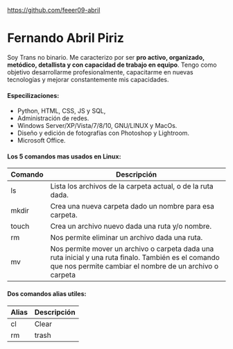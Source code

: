https://github.com/feeer09-abril

# Fernando Abril Piriz
Soy Trans no binario. 
Me caracterizo por ser **pro activo, organizado, metódico, detallista y con capacidad de trabajo en equipo**. Tengo como objetivo desarrollarme profesionalmente, capacitarme en nuevas tecnologías y mejorar constantemente mis capacidades.

#### Especilizaciones:
- Python, HTML, CSS, JS y SQL, 
- Administración de redes. 
- Windows Server/XP/Vista/7/8/10, GNU/LINUX y MacOs. 
 - Diseño y edición de fotografías con Photoshop y Lightroom. 
 - Microsoft Office. 
 

#### Los 5 comandos mas usados en Linux:
|Comando|Descripción|
|--------|--------|
|ls| Lista los archivos de la carpeta actual, o de la ruta dada.|
|mkdir| Crea una nueva carpeta dado un nombre para esa carpeta.|
|touch| Crea un archivo nuevo dada una ruta y/o nombre.|
|rm|Nos permite eliminar un archivo dada una ruta.|
|mv|Nos permite mover un archivo o carpeta dada una ruta inicial y una ruta finalo. También es el comando que nos permite cambiar el nombre de un archivo o carpeta|

#### Dos comandos alias utiles:

|Alias|Descripción|
|--------|--------|
|cl|Clear|
|rm|trash|
